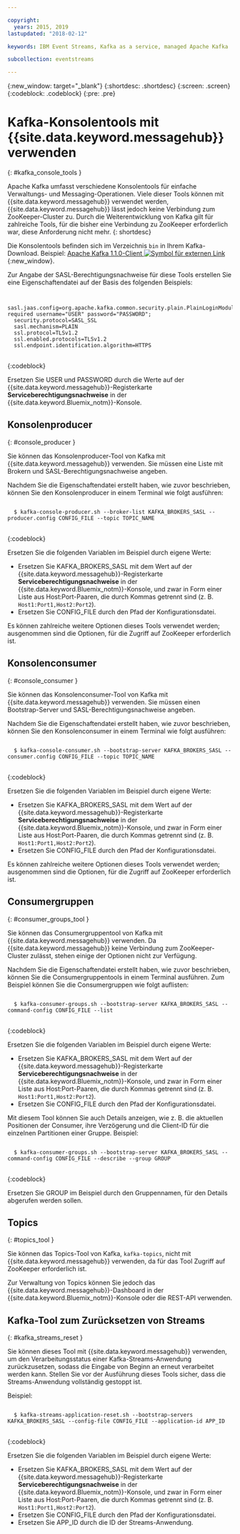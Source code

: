 ```yaml
---

copyright:
  years: 2015, 2019
lastupdated: "2018-02-12"

keywords: IBM Event Streams, Kafka as a service, managed Apache Kafka

subcollection: eventstreams

---
```


{:new_window: target="_blank"}
{:shortdesc: .shortdesc}
{:screen: .screen}
{:codeblock: .codeblock}
{:pre: .pre}


# Kafka-Konsolentools mit {{site.data.keyword.messagehub}} verwenden
{: #kafka_console_tools }

Apache Kafka umfasst verschiedene Konsolentools für einfache Verwaltungs- und Messaging-Operationen. Viele dieser Tools können mit {{site.data.keyword.messagehub}} verwendet werden, {{site.data.keyword.messagehub}} lässt jedoch keine Verbindung zum ZooKeeper-Cluster zu. Durch die Weiterentwicklung von Kafka gilt für zahlreiche Tools, für die bisher eine Verbindung zu ZooKeeper erforderlich war, diese Anforderung nicht mehr.
{: shortdesc}

Die Konsolentools befinden sich im Verzeichnis <code>bin</code> in Ihrem Kafka-Download. Beispiel: [Apache Kafka 1.1.0-Client ![Symbol für externen Link](../../icons/launch-glyph.svg "Symbol für externen Link")](https://archive.apache.org/dist/kafka/1.1.0/kafka-1.1.0-src.tgz){:new_window}.

Zur Angabe der SASL-Berechtigungsnachweise für diese Tools erstellen Sie eine Eigenschaftendatei auf der Basis des folgenden Beispiels:

<pre>
<code>
  sasl.jaas.config=org.apache.kafka.common.security.plain.PlainLoginModule required username="USER" password="PASSWORD";
  security.protocol=SASL_SSL
  sasl.mechanism=PLAIN
  ssl.protocol=TLSv1.2
  ssl.enabled.protocols=TLSv1.2
  ssl.endpoint.identification.algorithm=HTTPS
</code>
</pre>
{:codeblock}

Ersetzen Sie USER und PASSWORD durch die Werte auf der {{site.data.keyword.messagehub}}-Registerkarte **Serviceberechtigungsnachweise** in der {{site.data.keyword.Bluemix_notm}}-Konsole.


## Konsolenproducer
{: #console_producer }

Sie können das Konsolenproducer-Tool von Kafka mit {{site.data.keyword.messagehub}} verwenden. Sie müssen eine Liste mit Brokern und SASL-Berechtigungsnachweise angeben.

Nachdem Sie die Eigenschaftendatei erstellt haben, wie zuvor beschrieben, können Sie den Konsolenproducer in einem Terminal wie folgt ausführen:

<pre>
<code>
  $ kafka-console-producer.sh --broker-list KAFKA_BROKERS_SASL --producer.config CONFIG_FILE --topic TOPIC_NAME
</code>
</pre>
{:codeblock}

Ersetzen Sie die folgenden Variablen im Beispiel durch eigene Werte:
* Ersetzen Sie KAFKA_BROKERS_SASL mit dem Wert auf der {{site.data.keyword.messagehub}}-Registerkarte **Serviceberechtigungsnachweise** in der {{site.data.keyword.Bluemix_notm}}-Konsole, und zwar in Form einer Liste aus Host:Port-Paaren, die durch Kommas getrennt sind (z. B. `Host1:Port1,Host2:Port2`). 
* Ersetzen Sie CONFIG_FILE durch den Pfad der Konfigurationsdatei. 

Es können zahlreiche weitere Optionen dieses Tools verwendet werden; ausgenommen sind die Optionen, für die Zugriff auf ZooKeeper erforderlich ist.


## Konsolenconsumer
{: #console_consumer }

Sie können das Konsolenconsumer-Tool von Kafka mit {{site.data.keyword.messagehub}} verwenden. Sie müssen einen Bootstrap-Server und SASL-Berechtigungsnachweise angeben.

Nachdem Sie die Eigenschaftendatei erstellt haben, wie zuvor beschrieben, können Sie den Konsolenconsumer in einem Terminal wie folgt ausführen:

<pre>
<code>
  $ kafka-console-consumer.sh --bootstrap-server KAFKA_BROKERS_SASL --consumer.config CONFIG_FILE --topic TOPIC_NAME 
</code>
</pre>
{:codeblock}

Ersetzen Sie die folgenden Variablen im Beispiel durch eigene Werte:
* Ersetzen Sie KAFKA_BROKERS_SASL mit dem Wert auf der {{site.data.keyword.messagehub}}-Registerkarte **Serviceberechtigungsnachweise** in der {{site.data.keyword.Bluemix_notm}}-Konsole, und zwar in Form einer Liste aus Host:Port-Paaren, die durch Kommas getrennt sind (z. B. `Host1:Port1,Host2:Port2`). 
* Ersetzen Sie CONFIG_FILE durch den Pfad der Konfigurationsdatei. 

Es können zahlreiche weitere Optionen dieses Tools verwendet werden; ausgenommen sind die Optionen, für die Zugriff auf ZooKeeper erforderlich ist.


## Consumergruppen
{: #consumer_groups_tool }

Sie können das Consumergruppentool von Kafka mit {{site.data.keyword.messagehub}} verwenden. Da {{site.data.keyword.messagehub}} keine Verbindung zum ZooKeeper-Cluster zulässt, stehen einige der Optionen nicht zur Verfügung.

Nachdem Sie die Eigenschaftendatei erstellt haben, wie zuvor beschrieben, können Sie die Consumergruppentools in einem Terminal ausführen. Zum Beispiel können Sie die Consumergruppen wie folgt auflisten:

<pre>
<code>
  $ kafka-consumer-groups.sh --bootstrap-server KAFKA_BROKERS_SASL --command-config CONFIG_FILE --list
</code>
</pre>
{:codeblock}

Ersetzen Sie die folgenden Variablen im Beispiel durch eigene Werte:
* Ersetzen Sie KAFKA_BROKERS_SASL mit dem Wert auf der {{site.data.keyword.messagehub}}-Registerkarte **Serviceberechtigungsnachweise** in der {{site.data.keyword.Bluemix_notm}}-Konsole, und zwar in Form einer Liste aus Host:Port-Paaren, die durch Kommas getrennt sind (z. B. `Host1:Port1,Host2:Port2`). 
* Ersetzen Sie CONFIG_FILE durch den Pfad der Konfigurationsdatei.

Mit diesem Tool können Sie auch Details anzeigen, wie z. B. die aktuellen Positionen der Consumer, ihre Verzögerung und die Client-ID für die einzelnen Partitionen einer Gruppe. Beispiel:

<pre>
<code>
  $ kafka-consumer-groups.sh --bootstrap-server KAFKA_BROKERS_SASL --command-config CONFIG_FILE --describe --group GROUP
</code>
</pre>
{:codeblock}

Ersetzen Sie GROUP im Beispiel durch den Gruppennamen, für den Details abgerufen werden sollen. 


## Topics
{: #topics_tool }

Sie können das Topics-Tool von Kafka, `kafka-topics`, nicht mit {{site.data.keyword.messagehub}} verwenden, da für das Tool Zugriff auf ZooKeeper erforderlich ist.

Zur Verwaltung von Topics können Sie jedoch das {{site.data.keyword.messagehub}}-Dashboard in der {{site.data.keyword.Bluemix_notm}}-Konsole oder die REST-API verwenden.


## Kafka-Tool zum Zurücksetzen von Streams
{: #kafka_streams_reset }

Sie können dieses Tool mit {{site.data.keyword.messagehub}} verwenden, um den Verarbeitungsstatus einer Kafka-Streams-Anwendung zurückzusetzen, sodass die Eingabe von Beginn an erneut verarbeitet werden kann. Stellen Sie vor der Ausführung dieses Tools sicher, dass die Streams-Anwendung vollständig gestoppt ist.

Beispiel:

<pre>
<code>
  $ kafka-streams-application-reset.sh --bootstrap-servers KAFKA_BROKERS_SASL --config-file CONFIG_FILE --application-id APP_ID
</code>
</pre>
{:codeblock}

Ersetzen Sie die folgenden Variablen im Beispiel durch eigene Werte:
* Ersetzen Sie KAFKA_BROKERS_SASL mit dem Wert auf der {{site.data.keyword.messagehub}}-Registerkarte **Serviceberechtigungsnachweise** in der {{site.data.keyword.Bluemix_notm}}-Konsole, und zwar in Form einer Liste aus Host:Port-Paaren, die durch Kommas getrennt sind (z. B. `Host1:Port1,Host2:Port2`). 
* Ersetzen Sie CONFIG_FILE durch den Pfad der Konfigurationsdatei. 
* Ersetzen Sie APP_ID durch die ID der Streams-Anwendung.

